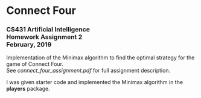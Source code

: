 # Connect Four
### CS431 Artificial Intelligence <br>Homework Assignment 2 <br>February, 2019

Implementation of the Minimax algorithm to find the optimal strategy for the game of Connect Four. <br>See *connect_four_assignment.pdf* for full assignment description. 

I was given starter code and implemented the Minimax algorithm in the **players** package. 
